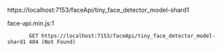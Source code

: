 https://localhost:7153/faceApi/tiny_face_detector_model-shard1




face-api.min.js:1 
            
            
           GET https://localhost:7153/faceApi/tiny_face_detector_model-shard1 404 (Not Found)
